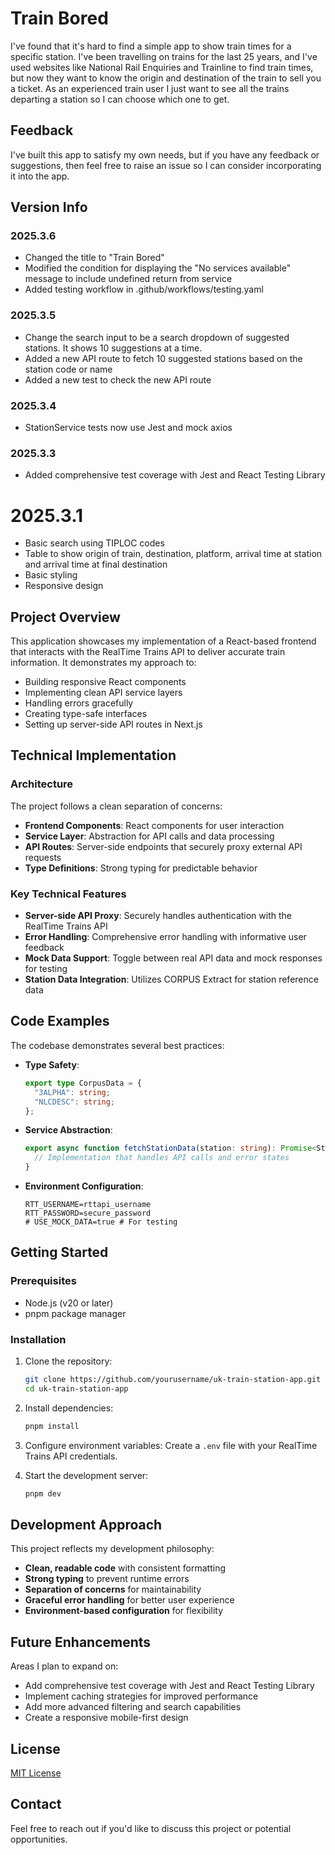 # Train Bored

I've found that it's hard to find a simple app to show train times for a specific station. I've been travelling on trains for the last 25 years, and I've used websites like National Rail Enquiries and Trainline to find train times, but now they want to know the origin and destination of the train to sell you a ticket. As an experienced train user I just want to see all the trains departing a station so I can choose which one to get.

## Feedback
I've built this app to satisfy my own needs, but if you have any feedback or suggestions, then feel free to raise an issue so I can consider incorporating it into the app.

## Version Info

### 2025.3.6
- Changed the title to "Train Bored"
- Modified the condition for displaying the "No services available" message to include undefined return from service
- Added testing workflow in .github/workflows/testing.yaml

### 2025.3.5
- Change the search input to be a search dropdown of suggested stations. It shows 10 suggestions at a time.
- Added a new API route to fetch 10 suggested stations based on the station code or name
- Added a new test to check the new API route

### 2025.3.4
- StationService tests now use Jest and mock axios

### 2025.3.3
- Added comprehensive test coverage with Jest and React Testing Library

# 2025.3.1
- Basic search using TIPLOC codes
- Table to show origin of train, destination, platform, arrival time at station and arrival time at final destination 
- Basic styling
- Responsive design


## Project Overview

This application showcases my implementation of a React-based frontend that interacts with the RealTime Trains API to deliver accurate train information. It demonstrates my approach to:

- Building responsive React components
- Implementing clean API service layers
- Handling errors gracefully
- Creating type-safe interfaces
- Setting up server-side API routes in Next.js

## Technical Implementation

### Architecture

The project follows a clean separation of concerns:

- **Frontend Components**: React components for user interaction
- **Service Layer**: Abstraction for API calls and data processing
- **API Routes**: Server-side endpoints that securely proxy external API requests
- **Type Definitions**: Strong typing for predictable behavior

### Key Technical Features

- **Server-side API Proxy**: Securely handles authentication with the RealTime Trains API
- **Error Handling**: Comprehensive error handling with informative user feedback
- **Mock Data Support**: Toggle between real API data and mock responses for testing
- **Station Data Integration**: Utilizes CORPUS Extract for station reference data

## Code Examples

The codebase demonstrates several best practices:

- **Type Safety**:
  ```typescript
  export type CorpusData = {
    "3ALPHA": string;
    "NLCDESC": string;
  };
  ```

- **Service Abstraction**:
  ```typescript
  export async function fetchStationData(station: string): Promise<StationData> {
    // Implementation that handles API calls and error states
  }
  ```

- **Environment Configuration**:
  ```
  RTT_USERNAME=rttapi_username
  RTT_PASSWORD=secure_password
  # USE_MOCK_DATA=true # For testing
  ```

## Getting Started

### Prerequisites

- Node.js (v20 or later)
- pnpm package manager

### Installation

1. Clone the repository:
   ```bash
   git clone https://github.com/yourusername/uk-train-station-app.git
   cd uk-train-station-app
   ```

2. Install dependencies:
   ```bash
   pnpm install
   ```

3. Configure environment variables:
   Create a `.env` file with your RealTime Trains API credentials.

4. Start the development server:
   ```bash
   pnpm dev
   ```

## Development Approach

This project reflects my development philosophy:

- **Clean, readable code** with consistent formatting
- **Strong typing** to prevent runtime errors
- **Separation of concerns** for maintainability
- **Graceful error handling** for better user experience
- **Environment-based configuration** for flexibility

## Future Enhancements

Areas I plan to expand on:

- Add comprehensive test coverage with Jest and React Testing Library
- Implement caching strategies for improved performance
- Add more advanced filtering and search capabilities
- Create a responsive mobile-first design

## License

[MIT License](LICENSE)

## Contact

Feel free to reach out if you'd like to discuss this project or potential opportunities.

